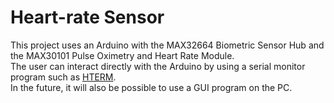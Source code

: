 # Heart-rate Sensor

This project uses an Arduino with the MAX32664 Biometric Sensor Hub and the MAX30101 Pulse Oximetry and Heart Rate Module. <br>
The user can interact directly with the Arduino by using a serial monitor program such as [HTERM](https://www.der-hammer.info/pages/terminal.html). <br>
In the future, it will also be possible to use a GUI program on the PC.

